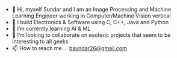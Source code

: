 - 👋 Hi, myself Sundar and I am an Image Processing and Machine Learning Engineer working in Computer/Machine Vision vertical
- 👀 I build Electronics & Software using C, C++, Java and Python
- 🌱 I’m currently learning AI & ML
- 💞️ I’m looking to collaborate on esoteric projects that seem to be interesting to all geeks
- 📫 How to reach me ... bsundar26@gmail.com

<!---
gutsun26/gutsun26 is a ✨ special ✨ repository because its `README.md` (this file) appears on your GitHub profile.
You can click the Preview link to take a look at your changes.
--->
